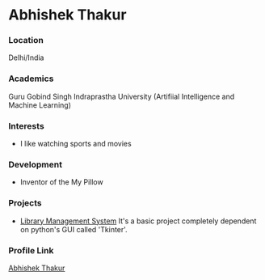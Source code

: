# Abhishek Thakur

### Location

Delhi/India

### Academics

Guru Gobind Singh Indraprastha University (Artifiial Intelligence and Machine Learning)

### Interests

- I like watching sports and movies

### Development

- Inventor of the My Pillow

### Projects

- [Library Management System](https://github.com/thakurboy004/Library-Managment-System) It's a basic project completely dependent on python's GUI called 'Tkinter'.

### Profile Link

[Abhishek Thakur](https://github.com/thakurboy004)
